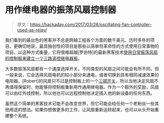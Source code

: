 # 用作继电器的振荡风扇控制器

> 原文：<https://hackaday.com/2017/03/26/oscillating-fan-controller-used-as-relay/>

我们看到的最出色的黑客并不总是跨越工程各个方面的数千美元、历时多年的项目。更确切地说，最具独创性的项目是那些以简单但革命性的方式使用日常事物的项目。以这种方式衡量，它将很难超越[罗伯特]的最新黑客技术[使用日常振荡风扇的控制板来建立一个三路遥控继电器板](http://robert.guildig.org/2015/09/i-had-pelonis-remote-controlled-fan.html)。

大多数振荡风扇都有一个速度选择开关。不同类型的风扇之间可能会有所不同，但一般来说，它会选择风扇电机的较小部分来通电，或者切换到具有相同减速效果的电阻器。[Robert]的风扇只不过是控制板上的一个[三掷开关](http://spemco.com/blog/single-pole-triple-throw-triple-pole-single-throw-spst-dpdt-etc-how-to-tell-the-difference/)，所以当他决定风扇不再值得保留时，他能够将控制板重新用作通用继电器。作为一个额外的奖励，风扇可以由红外线控制，所以他也可以远程控制他决定插入他的新设备的任何东西。

虽然这个简单的黑客技术可能不会改变世界，但它可能会给任何一个老粉丝一些其他用途的想法。如果你想做更多的工作，让风扇重新运转起来，也可以从头开始重建整个系统。